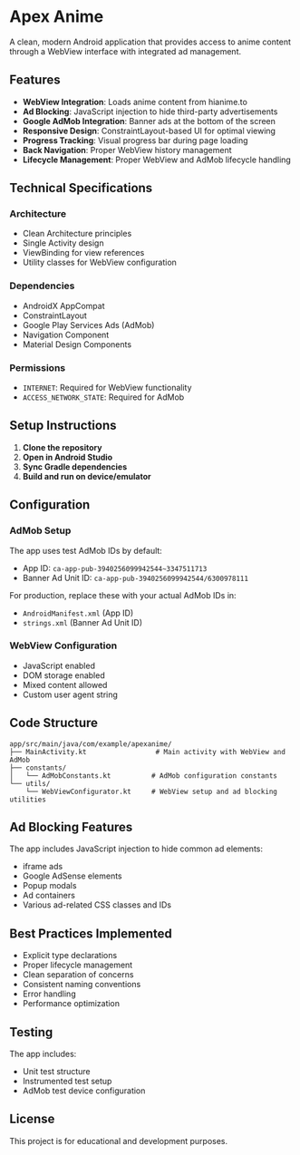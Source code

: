 # Apex Anime

A clean, modern Android application that provides access to anime content through a WebView interface with integrated ad management.

## Features

- **WebView Integration**: Loads anime content from hianime.to
- **Ad Blocking**: JavaScript injection to hide third-party advertisements
- **Google AdMob Integration**: Banner ads at the bottom of the screen
- **Responsive Design**: ConstraintLayout-based UI for optimal viewing
- **Progress Tracking**: Visual progress bar during page loading
- **Back Navigation**: Proper WebView history management
- **Lifecycle Management**: Proper WebView and AdMob lifecycle handling

## Technical Specifications

### Architecture
- Clean Architecture principles
- Single Activity design
- ViewBinding for view references
- Utility classes for WebView configuration

### Dependencies
- AndroidX AppCompat
- ConstraintLayout
- Google Play Services Ads (AdMob)
- Navigation Component
- Material Design Components

### Permissions
- `INTERNET`: Required for WebView functionality
- `ACCESS_NETWORK_STATE`: Required for AdMob

## Setup Instructions

1. **Clone the repository**
2. **Open in Android Studio**
3. **Sync Gradle dependencies**
4. **Build and run on device/emulator**

## Configuration

### AdMob Setup
The app uses test AdMob IDs by default:
- App ID: `ca-app-pub-3940256099942544~3347511713`
- Banner Ad Unit ID: `ca-app-pub-3940256099942544/6300978111`

For production, replace these with your actual AdMob IDs in:
- `AndroidManifest.xml` (App ID)
- `strings.xml` (Banner Ad Unit ID)

### WebView Configuration
- JavaScript enabled
- DOM storage enabled
- Mixed content allowed
- Custom user agent string

## Code Structure

```
app/src/main/java/com/example/apexanime/
├── MainActivity.kt                 # Main activity with WebView and AdMob
├── constants/
│   └── AdMobConstants.kt          # AdMob configuration constants
└── utils/
    └── WebViewConfigurator.kt     # WebView setup and ad blocking utilities
```

## Ad Blocking Features

The app includes JavaScript injection to hide common ad elements:
- iframe ads
- Google AdSense elements
- Popup modals
- Ad containers
- Various ad-related CSS classes and IDs

## Best Practices Implemented

- Explicit type declarations
- Proper lifecycle management
- Clean separation of concerns
- Consistent naming conventions
- Error handling
- Performance optimization

## Testing

The app includes:
- Unit test structure
- Instrumented test setup
- AdMob test device configuration

## License

This project is for educational and development purposes. 